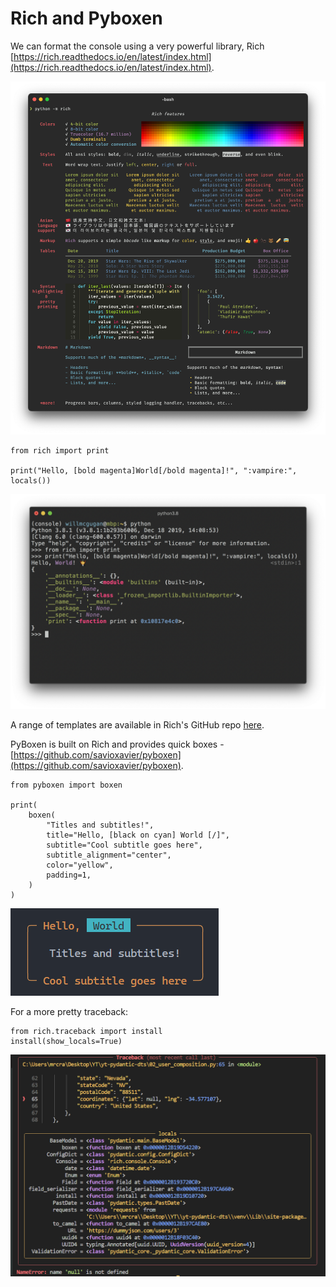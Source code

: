 # Rich and Pyboxen

We can format the console using a very powerful library, Rich [https://rich.readthedocs.io/en/latest/index.html](https://rich.readthedocs.io/en/latest/index.html).

![Rich](../images/toolbox/rich.png 'Rich')
```
from rich import print

print("Hello, [bold magenta]World[/bold magenta]!", ":vampire:", locals())
```
![Rich Print](../images/toolbox/print.png 'Print')

A range of templates are available in Rich's GitHub repo [here](https://github.com/Textualize/rich/tree/master/examples).

PyBoxen is built on Rich and provides quick boxes - [https://github.com/savioxavier/pyboxen](https://github.com/savioxavier/pyboxen).

```
from pyboxen import boxen

print(
    boxen(
        "Titles and subtitles!",
        title="Hello, [black on cyan] World [/]",
        subtitle="Cool subtitle goes here",
        subtitle_alignment="center",
        color="yellow",
        padding=1,
    )
)
```
![Rich PyBoxen](../images/toolbox/pyboxen.png 'PyBoxen')

For a more pretty traceback:

```
from rich.traceback import install
install(show_locals=True)
```
![Rich Traceback](../images/toolbox/rich-tb.png)

<br>